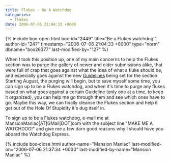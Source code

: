 ```yaml
---
title: Flukes - Be A Watchdog
categories:
  - flukes
date: 2006-07-06 21:04:33 +0000
---
```

{% include box-open.html box-id="2449" title="Be a Flukes watchdog!" author-id="247" timestamp="2006-07-06 21:04:33 +0000" type="norm" dbname="box26377" last-modified-by="127" %}
<p>
When I took this position up, one of my main concerns to help the Flukes section was to purge the gallery of newer and older submissions alike, that were full of crap that goes against what the idea of what a fluke should be, and especially goes against the new <a href="http://starmen.net/flukes/guidelines.php">Guidelines</a> being set for the section.  Starting August, the purging will begin, but to save myself some time, you can sign up to be a Flukes watchdog, and when it's time to purge any flukes based on what goes against a certain Guideline (only one at a time, to keep it organized), you can help me go through them and see which ones have to go.  Maybe this way, we can finally cleanse the Flukes section and help it get out of the Hole Of Stupidity it's dug itself in.
</p>

<p>
To sign up to be a Flukes watchdog, e-mail me at MansionManiac[AT]GMail[DOT]com with the subject line "MAKE ME A WATCHDOG!" and give me a few darn good reasons why I should have you aboard the Watchdog Express.
</p>
{% include box-close.html author-name="Mansion Maniac" last-modified-on="2006-07-06 21:37:34 +0000" last-modified-by-name="Mansion Maniac" %}
